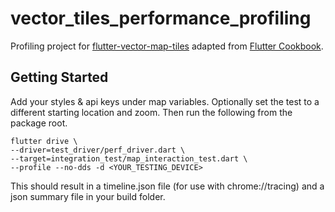 # vector_tiles_performance_profiling

Profiling project for [flutter-vector-map-tiles](https://github.com/greensopinion/flutter-vector-map-tiles) 
adapted from [Flutter Cookbook](https://docs.flutter.dev/cookbook/testing/integration/profiling).

## Getting Started

Add your styles & api keys under map variables. 
Optionally set the test to a different starting location and zoom.
Then run the following from the package root.
```
flutter drive \
--driver=test_driver/perf_driver.dart \
--target=integration_test/map_interaction_test.dart \
--profile --no-dds -d <YOUR_TESTING_DEVICE>
```
This should result in a timeline.json file
(for use with chrome://tracing) and a json summary file in your build folder.